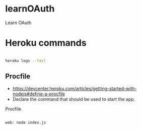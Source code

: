 # learnOAuth
Learn OAuth



# Heroku commands 

```bash

heroku logs --tail

```

## Procfile 

  - https://devcenter.heroku.com/articles/getting-started-with-nodejs#define-a-procfile
  - Declare the command that should be used to start the app. 

Procfile

```text 

web: node index.js

```